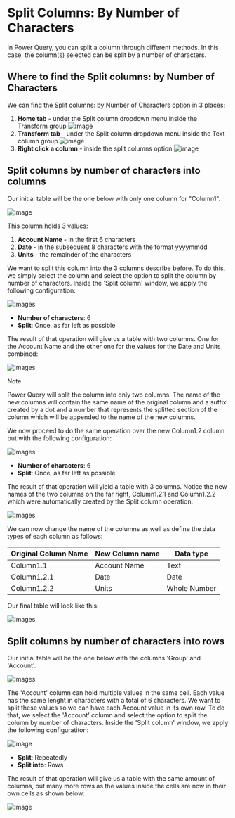# Split Columns: By Number of Characters

In Power Query, you can split a column through different methods.
In this case, the column(s) selected can be split by a number of characters.

## Where to find the Split columns: by Number of Characters
We can find the Split columns: by Number of Characters option in 3 places:
1. **Home tab** - under the Split column dropdown menu inside the Transform group 
![image](images/me-split-columns-number-characters-icon-home.png)
2. **Transform tab** - under the Split column dropdown menu inside the Text column group
![image](images/me-split-columns-number-characters-icon-transform.png)
3. **Right click a column** - inside the split columns option
![image](images/me-split-columns-number-characters-right-click-icon.png)

## Split columns by number of characters into columns
Our initial table will be the one below with only one column for "Column1". 

![image](images/me-split-columns-number-character-into-columns-split-column-initial.png)

This column holds 3 values:
1. **Account Name** - in the first 6 characters
2. **Date** - in the subsequent 8 characters with the format yyyymmdd
3. **Units** - the remainder of the characters 

We want to split this column into the 3 columns describe before. 
To do this, we simply select the column and select the option to split the column by number of characters. Inside the 'Split column' window, we apply the following configuration:

![images](images/me-split-columns-number-character-into-columns-split-column-window.png)

* **Number of characters**: 6
* **Split**: Once, as far left as possible

The result of that operation will give us a table with two columns. One for the Account Name and the other one for the values for the Date and Units combined:

![images](images/me-split-columns-number-character-into-columns-split-column-first.png)

>[!Note]
>Power Query will split the column into only two columns. The name of the new columns will contain the same name of the original column and a suffix created by a dot and a number that represents the splitted section of the column which will be appended to the name of the new columns. 

We now proceed to do the same operation over the new Column1.2 column but with the following configuration:

![images](images/me-split-columns-number-character-into-columns-split-column-last.png)

* **Number of characters**: 6
* **Split**: Once, as far left as possible

The result of that operation will yield a table with 3 columns. Notice the new names of the two columns on the far right, Column1.2.1 and Column1.2.2 which were automatically created by the Split column operation:

![images](images/me-split-columns-number-character-into-columns-split-column-pre-final.png)

We can now change the name of the columns as well as define the data types of each column as follows:

Original Column Name | New Column name | Data type
---------------------|-----------------|---------- 
Column1.1|Account Name|Text
Column1.2.1|Date|Date
Column1.2.2|Units|Whole Number

Our final table will look like this:

![images](images/me-split-columns-number-character-into-columns-split-column-final.png)

## Split columns by number of characters into rows
Our initial table will be the one below with the columns 'Group' and 'Account'. 

![images](images/me-split-columns-number-character-into-columns-split-column-initial.png)

The 'Account' column can hold multiple values in the same cell. Each value has the same lenght in characters with a total of 6 characters. We want to split these values so we can have each Account value in its own row.
To do that, we select the 'Account' column and select the option to split the column by number of characters. Inside the 'Split column' window, we apply the following configuratiton:

![image](images/me-split-columns-number-character-into-columns-split-rows-window.png)

* **Split**: Repeatedly
* **Split into**: Rows

The result of that operation will give us a table with the same amount of columns, but many more rows as the values inside the cells are now in their own cells as shown below:

![image](images/me-split-columns-number-character-into-columns-split-rows-final.png)